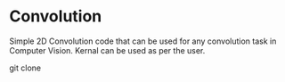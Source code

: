 # Convolution
Simple 2D Convolution code that can be used for any convolution task in Computer Vision.
Kernal can be used as per the user.

git clone 
